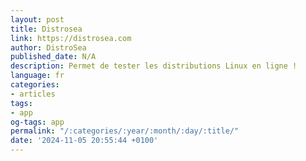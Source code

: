 ```yaml
---
layout: post
title: Distrosea
link: https://distrosea.com
author: DistroSea
published_date: N/A
description: Permet de tester les distributions Linux en ligne !
language: fr
categories:
- articles
tags:
- app
og-tags: app
permalink: "/:categories/:year/:month/:day/:title/"
date: '2024-11-05 20:55:44 +0100'
---
```

